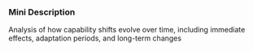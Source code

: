 ### Mini Description

Analysis of how capability shifts evolve over time, including immediate effects, adaptation periods, and long-term changes
